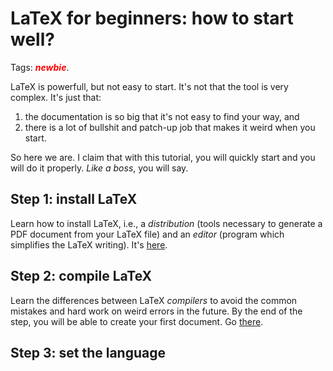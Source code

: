 
LaTeX for beginners: how to start well?
=======================================

Tags: **_<font style="color:red">newbie</font>_**.



LaTeX is powerfull, but not easy to start.
It's not that the tool is very complex.
It's just that:
1. the documentation is so big that it's not easy to find your way, and
2. there is a lot of bullshit and patch-up job that makes it weird when you start.

So here we are.
I claim that with this tutorial, you will quickly start and you will do it properly.
*Like a boss*, you will say.



Step 1: install LaTeX
---------------------


Learn how to install LaTeX, i.e.,
a *distribution* (tools necessary to generate a PDF document from your LaTeX file) and
an *editor* (program which simplifies the LaTeX writing).
It's [here](Step_01__Install).



Step 2: compile LaTeX
---------------------


Learn the differences between LaTeX *compilers* to avoid the common mistakes
and hard work on weird errors in the future.
By the end of the step, you will be able to create your first document.
Go [there](Step_02__Compile).



Step 3: set the language
------------------------
